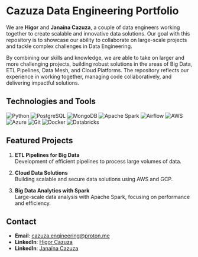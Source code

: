 # Cazuza Data Engineering Portfolio

We are **Higor** and **Janaína Cazuza**, a couple of data engineers working together to create scalable and innovative data solutions. Our goal with this repository is to showcase our ability to collaborate on large-scale projects and tackle complex challenges in Data Engineering.

By combining our skills and knowledge, we are able to take on larger and more challenging projects, building robust solutions in the areas of Big Data, ETL Pipelines, Data Mesh, and Cloud Platforms. The repository reflects our experience in working together, managing code collaboratively, and delivering impactful solutions.

## Technologies and Tools
![Python](https://img.shields.io/badge/Python-3776AB?style=for-the-badge&logo=python&logoColor=white)
![PostgreSQL](https://img.shields.io/badge/PostgreSQL-336791?style=for-the-badge&logo=postgresql&logoColor=white)
![MongoDB](https://img.shields.io/badge/MongoDB-47A248?style=for-the-badge&logo=mongodb&logoColor=white)
![Apache Spark](https://img.shields.io/badge/Apache%20Spark-E25A1C?style=for-the-badge&logo=apache-spark&logoColor=white)
![Airflow](https://img.shields.io/badge/Airflow-017C7B?style=for-the-badge&logo=apache-airflow&logoColor=white)
![AWS](https://img.shields.io/badge/AWS-232F3E?style=for-the-badge&logo=amazonaws&logoColor=white)
![Azure](https://img.shields.io/badge/Azure-0089D6?style=for-the-badge&logo=microsoft-azure&logoColor=white)
![Git](https://img.shields.io/badge/Git-F05033?style=for-the-badge&logo=git&logoColor=white)
![Docker](https://img.shields.io/badge/Docker-2496ED?style=for-the-badge&logo=docker&logoColor=white)
![Databricks](https://img.shields.io/badge/Databricks-FF4F00?style=for-the-badge&logo=databricks&logoColor=white)

## Featured Projects
   
1. **ETL Pipelines for Big Data**  
   Development of efficient pipelines to process large volumes of data.

2. **Cloud Data Solutions**  
   Building scalable and secure data solutions using AWS and GCP.

3. **Big Data Analytics with Spark**  
   Large-scale data analysis with Apache Spark, focusing on performance and efficiency.

## Contact

- **Email**: cazuza.engineering@proton.me
- **LinkedIn**: [Higor Cazuza](https://www.linkedin.com/in/higor-cazuza)  
- **LinkedIn**: [Janaína Cazuza](https://www.linkedin.com/in/janainacazuza)
